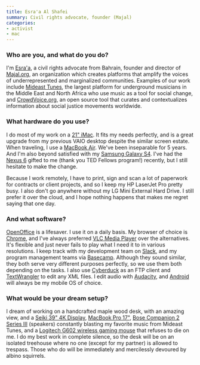 ```yaml
---
title: Esra'a Al Shafei
summary: Civil rights advocate, founder (Majal)
categories:
- activist
- mac
---
```


### Who are you, and what do you do?

I'm [Esra'a](https://en.wikipedia.org/wiki/Esra%27a_Al-Shafei "Esra'a's Wikipedia page."), a civil rights advocate from Bahrain, founder and director of [Majal.org](http://majal.org/), an organization which creates platforms that amplify the voices of underrepresented and marginalized communities. Examples of our work include [Mideast Tunes][mideast-tunes], the largest platform for underground musicians in the Middle East and North Africa who use music as a tool for social change, and [CrowdVoice.org][crowdvoice], an open source tool that curates and contextualizes information about social justice movements worldwide. 

### What hardware do you use?

I do most of my work on a [21" iMac][imac]. It fits my needs perfectly, and is a great upgrade from my previous VAIO desktop despite the similar screen estate. When traveling, I use a [MacBook Air][macbook-air]. We've been inseparable for 5 years. And I'm also beyond satisfied with my [Samsung Galaxy S4][galaxy-s4]. I've had the [Nexus 6][nexus-6] gifted to me (thank you TED Fellows program!) recently, but I still hesitate to make the change.

Because I work remotely, I have to print, sign and scan a lot of paperwork for contracts or client projects, and so I keep my HP LaserJet Pro pretty busy. I also don't go anywhere without my LG Mini External Hard Drive. I still prefer it over the cloud, and I hope nothing happens that makes me regret saying that one day. 

### And what software?

[OpenOffice][] is a lifesaver. I use it on a daily basis. My browser of choice is [Chrome][], and I've always preferred [VLC Media Player][vlc] over the alternatives. It's flexible and just never fails to play what I need it to in various resolutions. I keep track with my development team on [Slack][], and my program management teams via [Basecamp][]. Although they sound similar, they both serve very different purposes perfectly, so we use them both depending on the tasks. I also use [Cyberduck][] as an FTP client and [TextWrangler][] to edit any XML files. I edit audio with [Audacity][], and [Android][] will always be my mobile OS of choice. 

### What would be your dream setup?

I dream of working on a handcrafted maple wood desk, with an amazing view, and a [Seiki 39" 4K Display][se39uy04], [MacBook Pro 17"][macbook-pro], [Bose Companion 2 Series III][companion-2] (speakers) constantly blasting my favorite music from Mideast Tunes, and a [Logitech G602 wireless gaming mouse][g602] that refuses to die on me. I do my best work in complete silence, so the desk will be on an isolated treehouse where no one (except for my partner) is allowed to trespass. Those who do will be immediately and mercilessly devoured by albino squirrels.

[companion-2]: https://www.bose.com/en_us/products/speakers/stereo_speakers/companion-2-series-iii-multimedia-speaker-system.html "Multimedia speakers."
[g602]: https://gaming.logitech.com/en-us/product/g602-wireless-gaming-mouse "A wireless mouse."
[galaxy-s4]: http://www.samsung.com/global/microsite/galaxys4/ "A 5 inch Android smartphone."
[imac]: https://www.apple.com/imac/ "An all-in-one computer."
[macbook-air]: https://www.apple.com/macbook-air/ "A very thin laptop."
[macbook-pro]: https://www.apple.com/macbook-pro/ "A laptop."
[nexus-6]: http://www.google.com/nexus/6/ "A large Android phone/tablet."
[se39uy04]: https://www.amazon.com/Seiki-SE39UY04-39-Inch-Ultra-Discontinued/dp/B00DOPGO2G "A 39 inch 4K TV."
[android]: https://developers.google.com/android/?csw=1 "A mobile phone platform."
[audacity]: https://sourceforge.net/projects/audacity/ "An open-source, cross-platform audio editor."
[basecamp]: https://basecamp.com/ "Web-based project management."
[chrome]: https://www.google.com/intl/en/chrome/browser/ "A WebKit-based browser, where each tab runs in its own thread."
[crowdvoice]: http://crowdvoice.org/ "A service for tracking protest data around the world."
[cyberduck]: https://cyberduck.io/ "An FTP/SFTP client for the Mac."
[mideast-tunes]: https://mideastunes.com/ "A music platform for underground artists from the Middle East and North Africa."
[openoffice]: http://www.openoffice.org/ "An open-source office suite."
[slack]: https://slack.com/ "A collaboration service."
[textwrangler]: http://www.barebones.com/products/textwrangler/ "A free, powerful text editor for the Mac."
[vlc]: http://www.videolan.org/vlc/ "An open-source media player."
